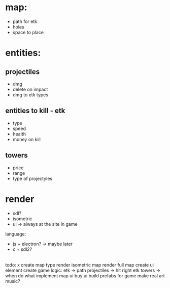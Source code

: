 # map:
 - path for etk
 - holes
 - space to place

# entities:
 ## projectiles
   - dmg
   - delete on impact
   - dmg to etk types
 ## entities to kill - etk
   - type
   - speed
   - health
   - money on kill
 ## towers
   - price
   - range
   - type of projectyles

# render
 - sdl?
 - isometric
 - ui -> always at the site in game



language:
 - js + electron? -> maybe later
 - c + sdl2?


######


todo:
x    create map type
    render isometric map
    render full map
    create ui element
    create game logic:
        etk
            -> path
        projectiles
            -> hit right etk
        towers
            -> when do what
    implement map ui
    buy ui
    build prefabs for game
    make real art
    music?